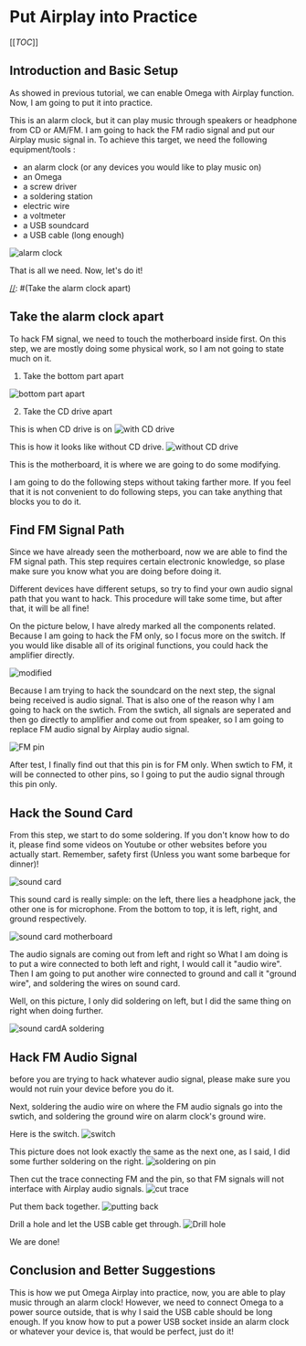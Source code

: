 # Put Airplay into Practice

[[_TOC_]]

[//]: # (Introduction and Basic Setup)

## Introduction and Basic Setup

As showed in previous tutorial, we can enable Omega with Airplay function. Now, I am going to put it into practice.

This is an alarm clock, but it can play music through speakers or headphone from CD or AM/FM. I am going to hack the FM radio signal and put our Airplay music signal in. To achieve this target, we need the following equipment/tools :

  * an alarm clock (or any devices you would like to play music on)
  * an Omega
  * a screw driver
  * a soldering station
  * electric wire
  * a voltmeter
  * a USB soundcard
  * a USB cable (long enough)

 ![alarm clock](http://i.imgur.com/F87YnmX.jpg) 

  That is all we need. Now, let's do it!

[//]: #(Take the alarm clock apart)

## Take the alarm clock apart

To hack FM signal, we need to touch the motherboard inside first. On this step, we are mostly doing some physical work, so I am not going to state much on it.

1. Take the bottom part apart

![bottom part apart](http://i.imgur.com/asxZSZl.jpg)

2. Take the CD drive apart

This is when CD drive is on
![with CD drive](http://i.imgur.com/AA2UQMN.jpg)

This is how it looks like without CD drive.
![without CD drive](http://i.imgur.com/jUiy092.jpg)

This is the motherboard, it is where we are going to do some modifying. 

I am going to do the following steps without taking farther more. If you feel that it is not convenient to do following steps, you can take anything that blocks you to do it.

[//]: # (Find FM Signal Path)

## Find FM Signal Path

Since we have already seen the motherboard, now we are able to find the FM signal path. This step requires certain electronic knowledge, so plase make sure you know what you are doing before doing it.

Different devices have different setups, so try to find your own audio signal path that you want to hack. This procedure will take some time, but after that, it will be all fine!

On the picture below, I have alredy marked all the components related. Because I am going to hack the FM only, so I focus more on the switch. If you would like disable all of its original functions, you could hack the amplifier directly.

![modified](http://i.imgur.com/vunAdbQ.jpg)

Because I am trying to hack the soundcard on the next step, the signal being received is audio signal. That is also one of the reason why I am going to hack on the swtich. From the swtich, all signals are seperated and then go directly to amplifier and come out from speaker, so I am going to replace FM audio signal by Airplay audio signal.

![FM pin](http://i.imgur.com/cc4olMw.jpg)


After test, I finally find out that this pin is for FM only. When swtich to FM, it will be connected to other pins, so I going to put the audio signal through this pin only.

[//]: # (Hack the Sound Card)

## Hack the Sound Card

From this step, we start to do some soldering. If you don't know how to do it, please find some videos on Youtube or other websites before you actually start. Remember, safety first (Unless you want some barbeque for dinner)!

![sound card](http://i.imgur.com/vhdXwe8.jpg)


This sound card is really simple: on the left, there lies a headphone jack, the other one is for microphone. From the bottom to top, it is left, right, and ground respectively.

![sound card motherboard](http://i.imgur.com/WiphMYE.jpg)

The audio signals are coming out from left and right so What I am doing is to put a wire connected to both left and right, I would call it "audio wire". Then I am going to put another wire connected to ground and call it "ground wire", and soldering the wires on sound card.

Well, on this picture, I only did soldering on left, but I did the same thing on right when doing further. 

![sound cardA soldering](http://i.imgur.com/tjgjf1I.jpg)


[//]: # (Hack FM Signal)

## Hack FM Audio Signal

before you are trying to hack whatever audio signal, please make sure you would not ruin your device before you do it.

Next, soldering the audio wire on where the FM audio signals go into the swtich, and soldering the ground wire on alarm clock's ground wire.

Here is the switch.
![switch](http://i.imgur.com/0Nx6xaq.jpg)

This picture does not look exactly the same as the next one, as I said, I did some further soldering on the right.
![soldering on pin](http://i.imgur.com/nbnDPAG.jpg)

Then cut the trace connecting FM and the pin, so that FM signals will not interface with Airplay audio signals.
![cut trace](http://i.imgur.com/iZHEhoI.jpg)

Put them back together.
![putting back](http://i.imgur.com/y9WWq4S.jpg)

Drill a hole and let the USB cable get through.
![Drill hole](http://i.imgur.com/UpCmHpq.jpg)

We are done!

[//]: # (Colclusion and Better Suggestions)

## Conclusion and Better Suggestions

This is how we put Omega Airplay into practice, now, you are able to play music through an alarm clock! However, we need to connect Omega to a power source outside, that is why I said the USB cable should be long enough. If you know how to put a power USB socket inside an alarm clock or whatever your device is, that would be perfect, just do it! 
